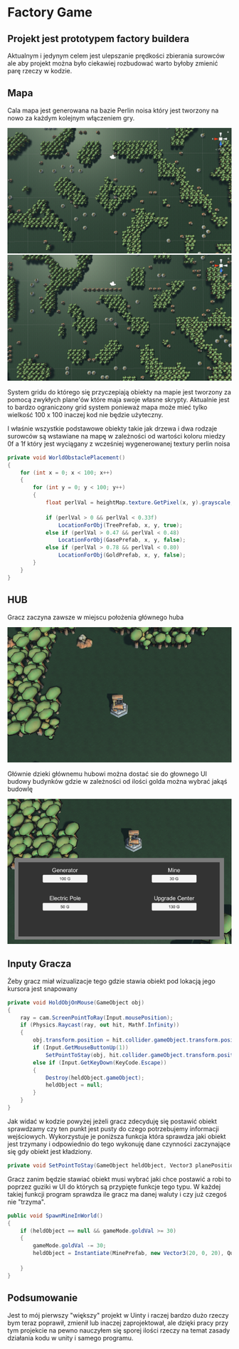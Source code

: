 # Factory Game
## Projekt jest prototypem factory buildera
Aktualnym i jedynym celem jest ulepszanie prędkości zbierania surowców
ale aby projekt można było ciekawiej rozbudować warto byłoby zmienić parę
rzeczy w kodzie.
## Mapa
Cala mapa jest generowana na bazie Perlin noisa który jest tworzony na nowo
za każdym kolejnym włączeniem gry.

![](GitImage/MapGenIMage.PNG)
![](GitImage/MapGenIMageV3.PNG)


System gridu do którego się przyczepiają obiekty na mapie jest tworzony
za pomocą zwykłych plane'ów które maja swoje własne skrypty.
Aktualnie jest to bardzo ograniczony grid system ponieważ
mapa może mieć tylko wielkość 
100 x 100 inaczej kod nie będzie
użyteczny.


I właśnie wszystkie podstawowe obiekty takie jak drzewa i dwa rodzaje surowców są
wstawiane na mapę w zależności od wartości koloru miedzy 
0f a 1f który jest wyciągany
z wcześniej wygenerowanej textury perlin noisa
```csharp
private void WorldObstaclePlacement()
{
    for (int x = 0; x < 100; x++)
    {
        for (int y = 0; y < 100; y++)
        {
            float perlVal = heightMap.texture.GetPixel(x, y).grayscale;

            if (perlVal > 0 && perlVal < 0.33f)
                LocationForObj(TreePrefab, x, y, true);
            else if (perlVal > 0.47 && perlVal < 0.48)
                LocationForObj(GasePrefab, x, y, false);
            else if (perlVal > 0.78 && perlVal < 0.80)
                LocationForObj(GoldPrefab, x, y, false);
        }
    }
}
```

## HUB
Gracz zaczyna zawsze w miejscu położenia głównego huba

![](GitImage/HubImage.PNG)

Głównie dzieki głównemu hubowi można dostać sie do głownego UI
budowy budynków gdzie w zależności od ilości golda można wybrać jakąś budowlę

![](GitImage/HubImageV2.PNG)

## Inputy Gracza

Żeby gracz miał wizualizacje tego gdzie stawia obiekt
pod lokacją jego kursora jest snapowany 

```csharp
private void HoldObjOnMouse(GameObject obj)
{
    ray = cam.ScreenPointToRay(Input.mousePosition);
    if (Physics.Raycast(ray, out hit, Mathf.Infinity))
    {
        obj.transform.position = hit.collider.gameObject.transform.position;
        if (Input.GetMouseButtonUp(1))
            SetPointToStay(obj, hit.collider.gameObject.transform.position);
        else if (Input.GetKeyDown(KeyCode.Escape))
        {
            Destroy(heldObject.gameObject);
            heldObject = null;
        }
    }
}
```
Jak widać w kodzie powyżej jeżeli gracz zdecyduję się postawić obiekt
sprawdzamy czy ten punkt jest pusty do czego potrzebujemy informacji wejściowych.
Wykorzystuje je poniższa funkcja która sprawdza jaki obiekt jest trzymany
i odpowiednio do tego wykonuję dane czynności zaczynające się gdy obiekt jest
kładziony.

```csharp
private void SetPointToStay(GameObject heldObject, Vector3 planePosition);
```

Gracz zanim będzie stawiać obiekt musi wybrać jaki chce
postawić a robi to poprzez guziki w UI do których 
są przypięte funkcje tego typu. W każdej takiej 
funkcji program sprawdza ile gracz ma danej waluty
i czy już czegoś nie "trzyma".

```csharp
public void SpawnMineInWorld()
{
    if (heldObject == null && gameMode.goldVal >= 30)
    {
        gameMode.goldVal -= 30;
        heldObject = Instantiate(MinePrefab, new Vector3(20, 0, 20), Quaternion.identity);

    }
}
```
## Podsumowanie 
Jest to mój pierwszy "większy" projekt w Uinty i raczej bardzo dużo rzeczy bym teraz poprawił, zmienił
lub inaczej zaprojektował, ale dzięki pracy przy tym projekcie na pewno nauczyłem się sporej ilości rzeczy 
na temat zasady działania kodu w unity i samego programu.






 
